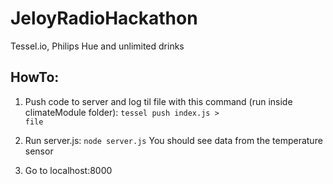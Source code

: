 JeloyRadioHackathon
===================

Tessel.io, Philips Hue and unlimited drinks



<h2>HowTo:</h2>

1. Push code to server and log til file with this command (run inside climateModule folder): <code>tessel push index.js > file</code>

2. Run server.js: <code>node server.js</code> 
You should see data from the temperature sensor

3. Go to localhost:8000